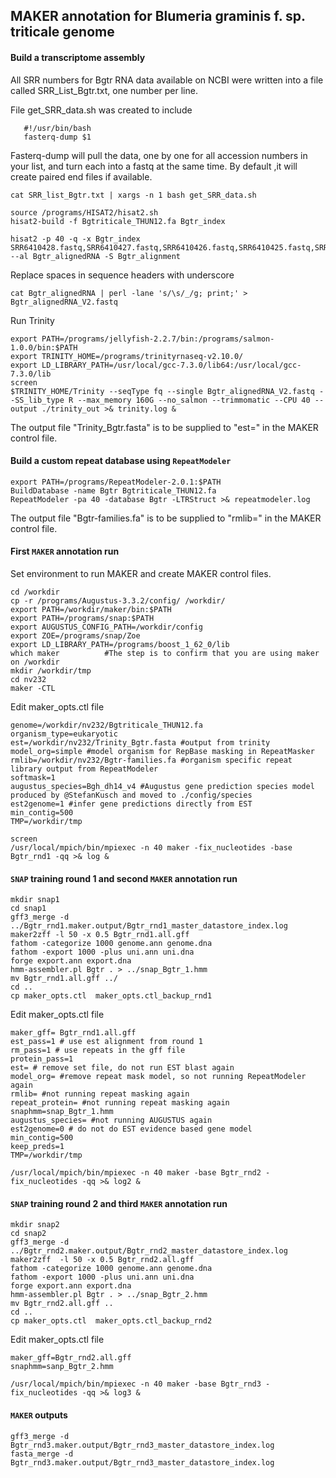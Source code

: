 ## MAKER annotation for Blumeria graminis f. sp. triticale genome 

#### Build a transcriptome assembly

All SRR numbers for Bgtr RNA data available on NCBI were written into a file called SRR_List_Bgtr.txt, one number per line.

File get_SRR_data.sh was created to include

```
   #!/usr/bin/bash
   fasterq-dump $1
```

Fasterq-dump will pull the data, one by one for all accession numbers in your list, and turn each into a fastq at the same time. By default ,it will create paired end files if available.

```ShellSession
cat SRR_list_Bgtr.txt | xargs -n 1 bash get_SRR_data.sh
```

```ShellSession
source /programs/HISAT2/hisat2.sh
hisat2-build -f Bgtriticale_THUN12.fa Bgtr_index

hisat2 -p 40 -q -x Bgtr_index SRR6410428.fastq,SRR6410427.fastq,SRR6410426.fastq,SRR6410425.fastq,SRR6410424.fastq,SRR6410423.fastq,SRR2517437.fastq,SRR2517436.fastq,SRR2517435.fastq,SRR2517434.fastq,SRR2517433.fastq,SRR2517432.fastq,SRR2517431.fastq,SRR2517430.fastq,SRR2517429.fastq,SRR2517428.fastq,SRR2517427.fastq,SRR2517426.fastq --al Bgtr_alignedRNA -S Bgtr_alignment
```

Replace spaces in sequence headers with underscore
```ShellSession
cat Bgtr_alignedRNA | perl -lane 's/\s/_/g; print;' > Bgtr_alignedRNA_V2.fastq
```

Run Trinity
```ShellSession 
export PATH=/programs/jellyfish-2.2.7/bin:/programs/salmon-1.0.0/bin:$PATH
export TRINITY_HOME=/programs/trinityrnaseq-v2.10.0/
export LD_LIBRARY_PATH=/usr/local/gcc-7.3.0/lib64:/usr/local/gcc-7.3.0/lib 
screen
$TRINITY_HOME/Trinity --seqType fq --single Bgtr_alignedRNA_V2.fastq --SS_lib_type R --max_memory 160G --no_salmon --trimmomatic --CPU 40 --output ./trinity_out >& trinity.log &
```

The output file "Trinity_Bgtr.fasta" is to be supplied to "est=" in the MAKER control file.

#### Build a custom repeat database using `RepeatModeler`

```ShellSession
export PATH=/programs/RepeatModeler-2.0.1:$PATH
BuildDatabase -name Bgtr Bgtriticale_THUN12.fa
RepeatModeler -pa 40 -database Bgtr -LTRStruct >& repeatmodeler.log
```
The output file "Bgtr-families.fa" is to be supplied to "rmlib=" in the MAKER control file.

#### First `MAKER` annotation run

Set environment to run MAKER and create MAKER control files.

```ShellSession
cd /workdir
cp -r /programs/Augustus-3.3.2/config/ /workdir/
export PATH=/workdir/maker/bin:$PATH
export PATH=/programs/snap:$PATH
export AUGUSTUS_CONFIG_PATH=/workdir/config
export ZOE=/programs/snap/Zoe
export LD_LIBRARY_PATH=/programs/boost_1_62_0/lib
which maker          #The step is to confirm that you are using maker on /workdir
mkdir /workdir/tmp
cd nv232
maker -CTL
```

Edit maker_opts.ctl file

```
genome=/workdir/nv232/Bgtriticale_THUN12.fa
organism_type=eukaryotic
est=/workdir/nv232/Trinity_Bgtr.fasta #output from trinity
model_org=simple #model organism for RepBase masking in RepeatMasker
rmlib=/workdir/nv232/Bgtr-families.fa #organism specific repeat library output from RepeatModeler 
softmask=1
augustus_species=Bgh_dh14_v4 #Augustus gene prediction species model produced by @StefanKusch and moved to ./config/species
est2genome=1 #infer gene predictions directly from EST
min_contig=500
TMP=/workdir/tmp
```

```ShellSession
screen
/usr/local/mpich/bin/mpiexec -n 40 maker -fix_nucleotides -base Bgtr_rnd1 -qq >& log &
```
 
#### `SNAP` training round 1 and second `MAKER` annotation run

```
mkdir snap1
cd snap1
gff3_merge -d ../Bgtr_rnd1.maker.output/Bgtr_rnd1_master_datastore_index.log
maker2zff -l 50 -x 0.5 Bgtr_rnd1.all.gff 
fathom -categorize 1000 genome.ann genome.dna
fathom -export 1000 -plus uni.ann uni.dna
forge export.ann export.dna
hmm-assembler.pl Bgtr . > ../snap_Bgtr_1.hmm
mv Bgtr_rnd1.all.gff ../
cd ..
cp maker_opts.ctl  maker_opts.ctl_backup_rnd1
```

Edit maker_opts.ctl file

```
maker_gff= Bgtr_rnd1.all.gff 
est_pass=1 # use est alignment from round 1
rm_pass=1 # use repeats in the gff file
protein_pass=1 
est= # remove set file, do not run EST blast again
model_org= #remove repeat mask model, so not running RepeatModeler again
rmlib= #not running repeat masking again
repeat_protein= #not running repeat masking again
snaphmm=snap_Bgtr_1.hmm
augustus_species= #not running AUGUSTUS again
est2genome=0 # do not do EST evidence based gene model
min_contig=500
keep_preds=1
TMP=/workdir/tmp
```

```ShellSession
/usr/local/mpich/bin/mpiexec -n 40 maker -base Bgtr_rnd2 -fix_nucleotides -qq >& log2 &
```

#### `SNAP` training round 2 and third `MAKER` annotation run 

```ShellSession
mkdir snap2
cd snap2
gff3_merge -d ../Bgtr_rnd2.maker.output/Bgtr_rnd2_master_datastore_index.log
maker2zff  -l 50 -x 0.5 Bgtr_rnd2.all.gff
fathom -categorize 1000 genome.ann genome.dna
fathom -export 1000 -plus uni.ann uni.dna
forge export.ann export.dna
hmm-assembler.pl Bgtr . > ../snap_Bgtr_2.hmm
mv Bgtr_rnd2.all.gff ..
cd ..
cp maker_opts.ctl  maker_opts.ctl_backup_rnd2
```

Edit maker_opts.ctl file

```
maker_gff=Bgtr_rnd2.all.gff
snaphmm=sanp_Bgtr_2.hmm
```

```ShellSession
/usr/local/mpich/bin/mpiexec -n 40 maker -base Bgtr_rnd3 -fix_nucleotides -qq >& log3 &
```


#### `MAKER` outputs
```ShellSession
gff3_merge -d Bgtr_rnd3.maker.output/Bgtr_rnd3_master_datastore_index.log
fasta_merge -d Bgtr_rnd3.maker.output/Bgtr_rnd3_master_datastore_index.log
```
